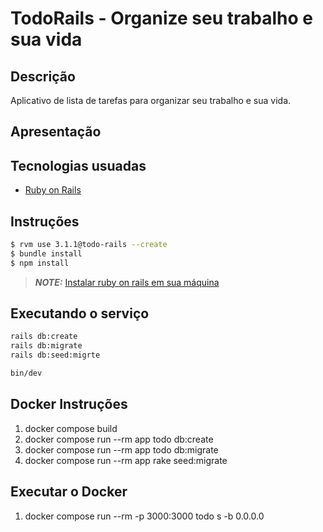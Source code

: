 # TodoRails - Organize seu trabalho e sua vida

## Descrição 
Aplicativo de lista de tarefas para organizar seu trabalho e sua vida.

## Apresentação


## Tecnologias usuadas
- [Ruby on Rails](https://rubyonrails.org/)

## Instruções 

```bash
$ rvm use 3.1.1@todo-rails --create
$ bundle install
$ npm install
```

> **_NOTE:_**  [Instalar ruby on rails em sua máquina](https://onebitcode.com/guia-de-instalacao-do-ruby-on-rails/)

## Executando o serviço
```bash
rails db:create 
rails db:migrate 
rails db:seed:migrte 

bin/dev
```


## Docker Instruções
1. docker compose build
2. docker compose run --rm app todo db:create 
3. docker compose run --rm app todo db:migrate 
4. docker compose run --rm app rake seed:migrate

## Executar o Docker
1. docker compose run --rm -p 3000:3000 todo s -b 0.0.0.0

